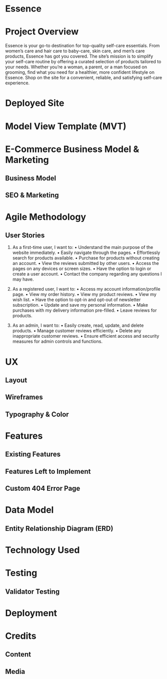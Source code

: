 # Essence

# Project Overview
Essence is your go-to destination for top-quality self-care essentials. From women’s care and hair care to baby-care, skin care, and men’s care products, Essence has got you covered. The site’s mission is to simplify your self-care routine by offering a curated selection of products tailored to your needs. Whether you’re a woman, a parent, or a man focused on grooming, find what you need for a healthier, more confident lifestyle on Essence. Shop on the site for a convenient, reliable, and satisfying self-care experience. 

# Deployed Site


# Model View Template (MVT)


# E-Commerce Business Model & Marketing

## Business Model


## SEO & Marketing


# Agile Methodology

## User Stories

1.	As a first-time user, I want to:
•	Understand the main purpose of the website immediately.
•	Easily navigate through the pages.
•	Effortlessly search for products available.
•	Purchase for products without creating an account.
•	View the reviews submitted by other users.
•	Access the pages on any devices or screen sizes. 
•	Have the option to login or create a user account.
•	Contact the company regarding any questions I may have.

2.	As a registered user, I want to:
•	Access my account information/profile page.
•	View my order history.
•	View my product reviews.
•	View my wish list.
•	Have the option to opt-in and opt-out of newsletter subscription. 
•	Update and save my personal information.
•	Make purchases with my delivery information pre-filled. 
•	Leave reviews for products.

3.	As an admin, I want to:
•	Easily create, read, update, and delete products.
•	Manage customer reviews efficiently.
•	Delete any inappropriate customer reviews.
•	Ensure efficient access and security measures for admin controls and functions.


# UX

## Layout


## Wireframes


## Typography & Color


# Features


## Existing Features


## Features Left to Implement


## Custom 404 Error Page


# Data Model

## Entity Relationship Diagram (ERD)


# Technology Used 


# Testing


## Validator Testing


# Deployment


# Credits


## Content


## Media
